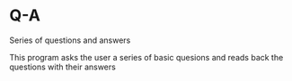 # Q-A
Series of questions and answers

This program asks the user a series of basic quesions and reads back the questions with their answers

